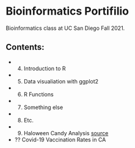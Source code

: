 # Bioinformatics Portifilio

Bioinformatics class at UC San Diego Fall 2021.

## Contents:

- 04. Introduction to R
- 05. Data visualiation with ggplot2
- 06. R Functions
- 07. Something else
- 08. Etc.
- 09. Haloween Candy Analysis [source](https://github.com/bioboot/bggn212/blob/main/class09_mini_project/class09.Rmd) 
- ?? Covid-19 Vaccination Rates in CA



